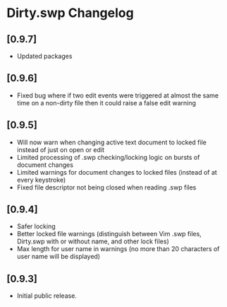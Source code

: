 # Dirty.swp Changelog

## [0.9.7]
- Updated packages

## [0.9.6]
- Fixed bug where if two edit events were triggered at almost the same time on a non-dirty file then it could raise a false edit warning

## [0.9.5]
- Will now warn when changing active text document to locked file instead of just on open or edit
- Limited processing of .swp checking/locking logic on bursts of document changes
- Limited warnings for document changes to locked files (instead of at every keystroke)
- Fixed file descriptor not being closed when reading .swp files

## [0.9.4]
- Safer locking
- Better locked file warnings (distinguish between Vim .swp files, Dirty.swp with or without name, and other lock files)
- Max length for user name in warnings (no more than 20 characters of user name will be displayed)

## [0.9.3]
- Initial public release.
